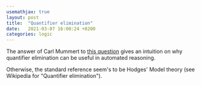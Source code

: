 ```yaml
---
usemathjax: true
layout: post
title:  "Quantifier elimination"
date:   2021-03-07 16:00:24 +0200
categories: logic
---
```


The answer of Carl Mummert to [this question][understanding] gives an intuition on why quantifier elimination can be useful in automated reasoning.

[understanding]: https://math.stackexchange.com/questions/696007/i-need-help-understanding-quantifier-elimination

Otherwise, the standard reference seem's to be Hodges' Model theory (see Wikipedia for "Quantifier elimination").

